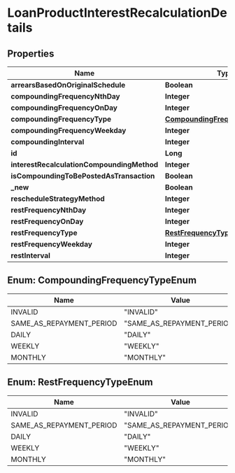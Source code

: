 

# LoanProductInterestRecalculationDetails


## Properties

| Name | Type | Description | Notes |
|------------ | ------------- | ------------- | -------------|
|**arrearsBasedOnOriginalSchedule** | **Boolean** |  |  [optional] |
|**compoundingFrequencyNthDay** | **Integer** |  |  [optional] |
|**compoundingFrequencyOnDay** | **Integer** |  |  [optional] |
|**compoundingFrequencyType** | [**CompoundingFrequencyTypeEnum**](#CompoundingFrequencyTypeEnum) |  |  [optional] |
|**compoundingFrequencyWeekday** | **Integer** |  |  [optional] |
|**compoundingInterval** | **Integer** |  |  [optional] |
|**id** | **Long** |  |  [optional] |
|**interestRecalculationCompoundingMethod** | **Integer** |  |  [optional] |
|**isCompoundingToBePostedAsTransaction** | **Boolean** |  |  [optional] |
|**_new** | **Boolean** |  |  [optional] |
|**rescheduleStrategyMethod** | **Integer** |  |  [optional] |
|**restFrequencyNthDay** | **Integer** |  |  [optional] |
|**restFrequencyOnDay** | **Integer** |  |  [optional] |
|**restFrequencyType** | [**RestFrequencyTypeEnum**](#RestFrequencyTypeEnum) |  |  [optional] |
|**restFrequencyWeekday** | **Integer** |  |  [optional] |
|**restInterval** | **Integer** |  |  [optional] |



## Enum: CompoundingFrequencyTypeEnum

| Name | Value |
|---- | -----|
| INVALID | &quot;INVALID&quot; |
| SAME_AS_REPAYMENT_PERIOD | &quot;SAME_AS_REPAYMENT_PERIOD&quot; |
| DAILY | &quot;DAILY&quot; |
| WEEKLY | &quot;WEEKLY&quot; |
| MONTHLY | &quot;MONTHLY&quot; |



## Enum: RestFrequencyTypeEnum

| Name | Value |
|---- | -----|
| INVALID | &quot;INVALID&quot; |
| SAME_AS_REPAYMENT_PERIOD | &quot;SAME_AS_REPAYMENT_PERIOD&quot; |
| DAILY | &quot;DAILY&quot; |
| WEEKLY | &quot;WEEKLY&quot; |
| MONTHLY | &quot;MONTHLY&quot; |



